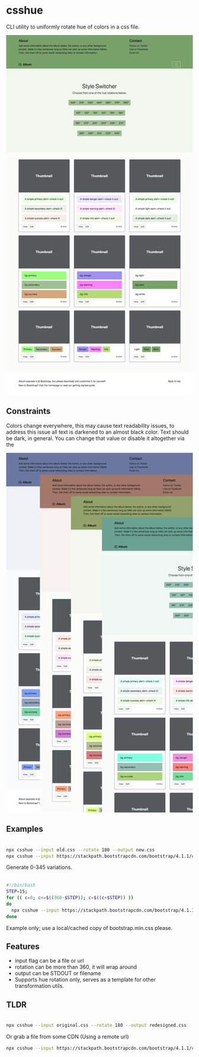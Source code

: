 # csshue
CLI utility to uniformly rotate hue of colors in a css file.

![](greenshot.png)

## Constraints

Colors change everywhere, this may cause text readability issues, to address
this issue all text is darkened to an almost black color. Text should be dark,
in general. You can change that value or disable it altogether via the

![](screenshot.png)

## Examples

```bash

npx csshue --input old.css --rotate 180 --output new.css
npx csshue --input https://stackpath.bootstrapcdn.com/bootstrap/4.1.1/css/bootstrap.min.css --rotate 140 --output pukestrap.min.css

```
Generate 0-345 variations.

```bash

#!/bin/bash
STEP=15;
for (( c=0; c<=$((360-$STEP)); c=$((c+$STEP)) ))
do
  npx csshue --input https://stackpath.bootstrapcdn.com/bootstrap/4.1.1/css/bootstrap.min.css --rotate $c --output pukestrap.`printf "%03.0f" $c`.min.css
done

```

Example only; use a local/cached copy of bootstrap.min.css please.

## Features

- input flag can be a file or url
- rotation can be more than 360, it will wrap around
- output can be STDOUT or filename
- Supports hue rotation only, serves as a template for other transformation utils.

## TLDR

```bash

npx csshue --input original.css --rotate 180 --output redesigned.css
```
Or grab a file from some CDN (Using a remote url)

```bash
npx csshue --input https://stackpath.bootstrapcdn.com/bootstrap/4.1.1/css/bootstrap.min.css --rotate 140 --output pukestrap.min.css

```
